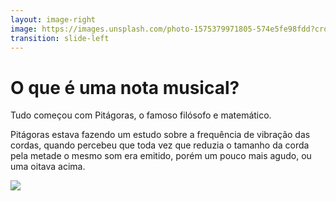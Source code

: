```yaml
---
layout: image-right
image: https://images.unsplash.com/photo-1575379971805-574e5fe98fdd?crop=entropy&cs=tinysrgb&fit=max&fm=jpg&ixid=Mnw0MDk4NDh8MHwxfGFsbHx8fHx8fHx8fDE2NzY0MDQzNDA&ixlib=rb-4.0.3&q=80&w=1080
transition: slide-left
---
```


# O que é uma nota musical?

Tudo começou com Pitágoras, o famoso filósofo e matemático.


Pitágoras estava fazendo um estudo sobre a frequência de vibração das cordas, quando percebeu que toda vez que reduzia o tamanho da corda pela metade o mesmo som era emitido, porém um pouco mais agudo, ou uma oitava acima.


<div>
<img src="https://1.bp.blogspot.com/-j0lxX_IFYo8/Wgt7JvyLctI/AAAAAAAAKq8/2SAqr_udYA0WvjM2nNtXMNvKKoNHH146gCLcBGAs/s1600/figura4.bmp">
</div>

